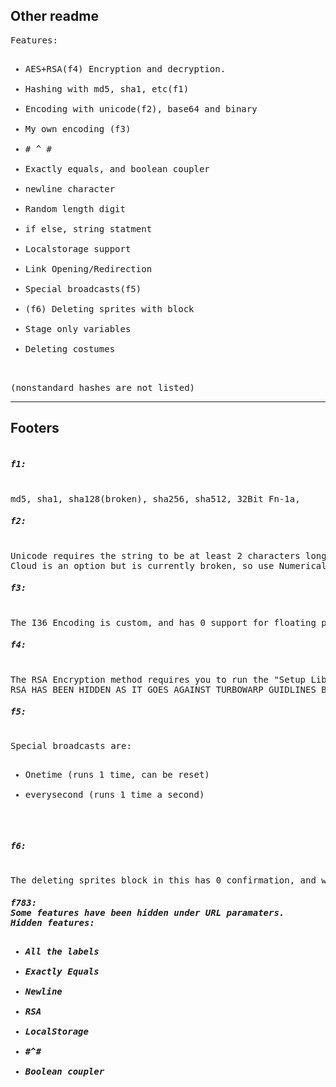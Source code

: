 ## Other readme
<pre>
Features:
<ul>
<li>AES+RSA(f4) Encryption and decryption.</li>
<li>Hashing with md5, sha1, etc(f1)</li>
<li>Encoding with unicode(f2), base64 and binary</li>
<li>My own encoding (f3)</li>
<li># ^ #</li>
<li>Exactly equals, and boolean coupler</li>
<li>newline character</li>
<li>Random length digit</li>
<li>if else, string statment</li>
<li>Localstorage support</li>
<li>Link Opening/Redirection</li>
<li>Special broadcasts(f5)</li>
<li>(f6) Deleting sprites with block</li>
<li>Stage only variables</li>
<li>Deleting costumes</li>
</ul>
(nonstandard hashes are not listed)
</pre>

<hr>

Footers
---
<pre>
<h5>f1:</h5>
md5, sha1, sha128(broken), sha256, sha512, 32Bit Fn-1a, 
<h5>f2:</h5>
Unicode requires the string to be at least 2 characters long, and only encodes the first character.
Cloud is an option but is currently broken, so use Numerical Encodings instead.
<h5>f3:</h5>
The I36 Encoding is custom, and has 0 support for floating point numbers
<h5>f4:</h5>
The RSA Encryption method requires you to run the "Setup Librarys" block to work.
RSA HAS BEEN HIDDEN AS IT GOES AGAINST TURBOWARP GUIDLINES BUT IS STILL THERE DUE TO COMPATIBILITY ISSUES
<h5>f5:</h5>
Special broadcasts are:
<ul>
<li>Onetime (runs 1 time, can be reset)</li>
<li>everysecond (runs 1 time a second)</li>
</ul>
<h5>f6:</h5>
The deleting sprites block in this has 0 confirmation, and was made as an extra block for Shovel-Utils
<h5>f783:</5>
Some features have been hidden under URL paramaters.
Hidden features:
<ul>
<li>All the labels</li>
<li>Exactly Equals</li>
<li>Newline</li>
<li>RSA</li>
<li>LocalStorage</li>
<li>#^#</li>
<li>Boolean coupler</li>
</ul>
</pre>
